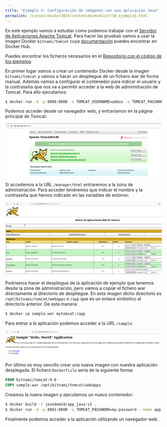 ```yaml
---
title: "Ejemplo 5: Configuración de imágenes con una aplicación Java"
permalink: /cursos/docker2024/contenido/modulo7/10_ejemplo5.html
---
```


En este ejemplo vamos a estudiar como podemos trabajar con el [Servidor de Aplicaciones Apache Tomcat](https://tomcat.apache.org/). Para hacer las pruebas vamos a usar la imagen Docker `bitnami/tomcat` cuya [documentación](https://hub.docker.com/r/bitnami/tomcatJava) puedes encontrar en Docker Hub.

Puedes encontrar los ficheros necesarios en el [Repositorio con el código de los ejemplos](https://github.com/josedom24/ejemplos_curso_docker_ow).

En primer lugar vamos a crear un contenedor Docker desde la imagen `bitnami/tomcat` y vamos a hacer un despliegue de un fichero war de forma manual. Además vamos a configurar el contenedor para indicar el usuario y la contraseña que nos va a permitir acceder a la web de administración de Tomcat. Para ello ejecutamos:

```bash
$ docker run -d -p 8080:8080 -e TOMCAT_USERNAME=admin -e TOMCAT_PASSWORD=my-password --name mytomcat bitnami/tomcat:9.0
```

Podemos acceder desde un navegador web, y entraríamos en la página principal de Tomcat:

![tomcat](img/ejemplo5_1.png)

Si accedemos a la URL `/manager/html` entraremos a la zona de administración. Para acceder tendremos que indicar el nombre y la contraseña que hemos indicado en las variables de entorno:

![tomcat](img/ejemplo5_2.png)

Podríamos hacer el despliegue de la aplicación de ejemplo que tenemos desde la zona de administración, pero vamos a copiar el fichero war directamente al directorio de despliegue. En esta imagen dicho directorio es `/opt/bitnami/tomcat/webapps` o `/app` que es un enlace simbólico al directorio anterior. De esta manera:

 ```bash
$ docker cp sample.war mytomcat:/app
```

Para entrar a la aplicación podemos acceder a la URL `/sample`:

![tomcat](img/ejemplo5_3.png)

Por último es muy sencillo crear una nueva imagen con nuestra aplicación desplegada. El fichero `Dockerfiile` sería de la siguiente forma:

```Dockerfile
FROM bitnami/tomcat:9.0
COPY sample.war /opt/bitnami/tomcat/webapps
```

Creamos la nueva imagen y ejecutamos un nuevo contenedor:

```bash
$ docker build -t josedom24/app_java:v1 .
$ docker run -d -p 8081:8080 -e TOMCAT_PASSWORD=my-password --name app_java josedom24/app_java:v1
```

Finalmente podemos acceder a la aplicación utilizando un navegador web.
